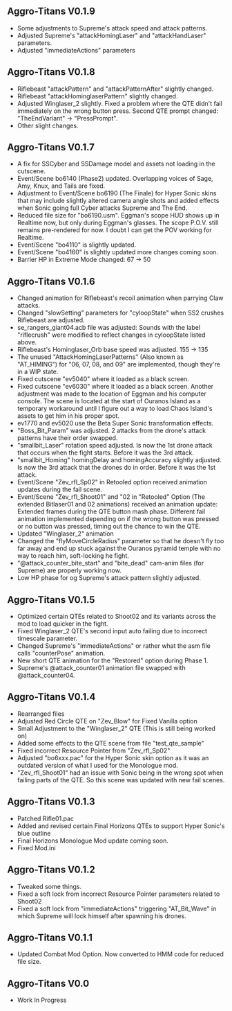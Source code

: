 ## Aggro-Titans V0.1.9
- Some adjustments to Supreme's attack speed and attack patterns.
- Adjusted Supreme's "attackHomingLaser" and "attackHandLaser" parameters.
- Adjusted "immediateActions" parameters

## Aggro-Titans V0.1.8
- Riflebeast "attackPattern" and "attackPatternAfter" slightly changed.
- Riflebeast "attackHominglaserPattern" slightly changed.
- Adjusted Winglaser_2 slightly. Fixed a problem where the QTE didn't fail immediately on the wrong button press. Second QTE prompt changed: "TheEndVariant" -> "PressPrompt".
- Other slight changes.

## Aggro-Titans V0.1.7
- A fix for SSCyber and SSDamage model and assets not loading in the cutscene.
- Event/Scene bo6140 (Phase2) updated. Overlapping voices of Sage, Amy, Knux, and Tails are fixed.
- Adjustment to Event/Scene bo6190 (The Finale) for Hyper Sonic skins that may include slightly altered camera angle shots and added effects when Sonic going full Cyber attacks Supreme and The End.
- Reduced file size for "bo6190.usm". Eggman's scope HUD shows up in Realtime now, but only during Eggman's glasses. The scope P.O.V. still remains pre-rendered for now. I doubt I can get the POV working for Realtime.
- Event/Scene "bo4110" is slightly updated.
- Event/Scene "bo4160" is slightly updated more changes coming soon.
- Barrier HP in Extreme Mode changed: 67 -> 50

## Aggro-Titans V0.1.6
- Changed animation for Riflebeast's recoil animation when parrying Claw attacks.
- Changed "slowSetting" parameters for "cyloopState" when SS2 crushes Riflebeast are adjusted. 
- se_rangers_giant04.acb file was adjusted: Sounds with the label "riflecrush" were modified to reflect changes in cyloopState listed above.
- Riflebeast's Hominglaser_Orb base speed was adjusted. 155 -> 135
- The unused "AttackHomingLaserPatterns" (Also known as "AT_HIMING") for "06, 07, 08, and 09" are implemented, though they're in a WIP state.
- Fixed cutscene "ev5040" where it loaded as a black screen.
- Fixed cutscene "ev6030" where it loaded as a black screen. Another adjustment was made to the location of Eggman and his computer console. The scene is located at the start of Ouranos Island as a temporary workaround until I figure out a way to load Chaos Island's assets to get him in his proper spot.
- ev1770 and ev5020 use the Beta Super Sonic transformation effects.
- "Boss_Bit_Param" was adjusted. 2 attacks from the drone's attack patterns have their order swapped.
- "smallbit_Laser" rotation speed adjusted. Is now the 1st drone attack that occurs when the fight starts. Before it was the 3rd attack.
- "smallbit_Homing" homingDelay and homingAccuracy slightly adjusted. Is now the 3rd attack that the drones do in order. Before it was the 1st attack.
- Event/Scene "Zev_rfl_Sp02" in Retooled option received animation updates during the fail scene.
- Event/Scene "Zev_rfl_Shoot01" and "02 in "Retooled" Option (The extended Bitlaser01 and 02 animations) received an animation update: Extended frames during the QTE button mash phase. Different fail animation implemented depending on if the wrong button was pressed or no button was pressed, timing out the chance to win the QTE.
- Updated "Winglaser_2" animation
- Changed the "flyMoveCircleRadius" parameter so that he doesn't fly too far away and end up stuck against the Ouranos pyramid temple with no way to reach him, soft-locking he fight.
- "@attack_counter_bite_start" and "bite_dead" cam-anim files (for Supreme) are properly working now.
- Low HP phase for og Supreme's attack pattern slightly adjusted.

## Aggro-Titans V0.1.5
- Optimized certain QTEs related to Shoot02 and its variants across the mod to load quicker in the fight.
- Fixed Winglaser_2 QTE's second input auto failing due to incorrect timescale parameter.
- Changed Supreme's "immediateActions" or rather what the asm file calls "counterPose" animation.
- New short QTE animation for the "Restored" option during Phase 1.
- Supreme's @attack_counter01 animation file swapped with @attack_counter04.

## Aggro-Titans V0.1.4
- Rearranged files
- Adjusted Red Circle QTE on "Zev_Blow" for Fixed Vanilla option
- Small Adjustment to the "Winglaser_2" QTE (This is still being worked on)
- Added some effects to the QTE scene from file "test_qte_sample"
- Fixed incorrect Resource Pointer from "Zev_rfl_Sp02"
- Adjusted "bo6xxx.pac" for the Hyper Sonic skin option as it was an outdated version of what I used for the Monologue mod.
- "Zev_rfl_Shoot01" had an issue with Sonic being in the wrong spot when failing parts of the QTE. So this scene was updated with new fail scenes.

## Aggro-Titans V0.1.3
- Patched Rifle01.pac
- Added and revised certain Final Horizons QTEs to support Hyper Sonic's blue outline
- Final Horizons Monologue Mod update coming soon.
- Fixed Mod.ini

## Aggro-Titans V0.1.2
- Tweaked some things.
- Fixed a soft lock from incorrect Resource Pointer parameters related to Shoot02
- Fixed a soft lock from "immediateActions" triggering "AT_Bit_Wave" in which Supreme will lock himself after spawning his drones.
  
## Aggro-Titans V0.1.1 
- Updated Combat Mod Option. Now converted to HMM code for reduced file size.

## Aggro-Titans V0.0 
-  Work In Progress
